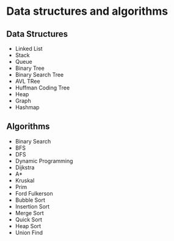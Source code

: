# Data structures and algorithms

## Data Structures

- Linked List
- Stack
- Queue
- Binary Tree
- Binary Search Tree
- AVL TRee
- Huffman Coding Tree
- Heap
- Graph
- Hashmap

## Algorithms

- Binary Search
- BFS
- DFS
- Dynamic Programming
- Dijkstra
- A\*
- Kruskal
- Prim
- Ford Fulkerson
- Bubble Sort
- Insertion Sort
- Merge Sort
- Quick Sort
- Heap Sort
- Union Find
